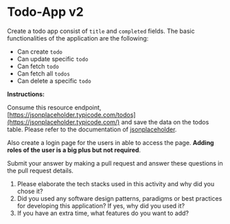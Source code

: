 # Todo-App v2

Create a todo app consist of  `title` and  `completed` fields. 
The basic functionalities of the application are the following:

-   Can create `todo`
-   Can update specific `todo`
-   Can fetch `todo`
-   Can fetch all `todos`
-   Can delete a specific `todo`

**Instructions:** 

Consume this resource endpoint, [https://jsonplaceholder.typicode.com/todos](https://jsonplaceholder.typicode.com/) and save the data on the todos table.
Please refer to the documentation of [jsonplaceholder](https://jsonplaceholder.typicode.com/).

Also create a login page for the users in able to access the page.  **Adding roles of the user is a big plus but not required**.

Submit your answer by making a pull request and answer these questions in the pull request details.
1.  Please elaborate the tech stacks used in this activity and why did you chose it?
2.  Did you used any software design patterns, paradigms or best practices for developing this application? If yes, why did you used it?
3.  If you have an extra time, what features do you want to add?
